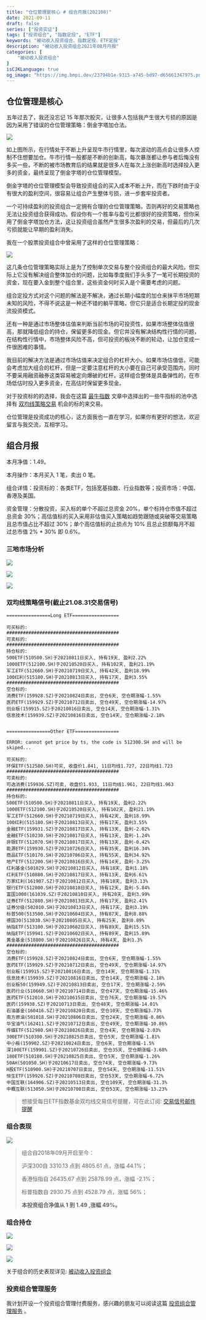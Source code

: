 ```yaml
---
title: "仓位管理是核心 # 组合月报(202108)"
date: 2021-09-11
draft: false
series: ["投资实证"]
tags: ["投资组合", "指数定投", "ETF"]
keywords: "被动收入投资组合、指数定投、ETF定投"
description: "被动收入投资组合2021年08月月报"
categories: [
    "被动收入投资组合"
]
isCJKLanguage: true
og_image: "https://img.bmpi.dev/23794b1e-9315-a745-bd97-d65661347975.png"
---
```


## 仓位管理是核心

五年过去了，我还没忘记 15 年那次股灾，让很多人包括我产生很大亏损的原因是因为采用了错误的仓位管理策略：倒金字塔加仓法。

![](https://img.bmpi.dev/3253f352-4b2b-4ad8-a629-c80eb70ed3c2.png)

如上图所示，在行情处于不断上升呈现牛市行情里，每次波动的高点会让很多人控制不住想要加仓。牛市行情一般都是不断的创新高，每次暴涨都让参与者后悔没有多买一些，不断的被市场教育后的结果就是很多人在每次上涨创新高时选择投入更多的资金，最终呈现了倒金字塔的仓位管理模型。

倒金字塔的仓位管理模型会导致投资组合的买入成本不断上升，而在下跌时由于没有很大的盈利空间，很容易让组合产生整体亏损，进一步套牢投资者。

一个可持续盈利的投资组合一定拥有合理的仓位管理策略，否则再好的交易策略也无法让投资组合获得成功。假设你有一个胜率与盈亏比都很好的投资策略，但你采用了倒金字塔加仓方法，这让投资组合虽然产生很多次盈利的交易，但最后的几次亏损就能让早期的盈利消失。

我在一个股票投资组合中曾采用了这样的仓位管理策略：

![](https://img.bmpi.dev/road-to-trade.039.png)

这几条仓位管理策略实际上是为了控制单次交易与整个投资组合的最大风险。但实际上它没有解决组合整体加仓的问题，比如每季度我们手头多了一笔可长期投资的资金，现在要入金到整个组合里，这些资金何时买入是个需要考虑的问题。

组合定投方式对这个问题的解法是不解决，通过长期小幅度的加仓来抹平市场短期未知的风险，不得不说这是一种还不错的躺平策略，但它只是适合长期定投的现金流投资模式。

还有一种是通过市场整体估值来判断当前市场的可投资性，如果市场整体估值很高，那就降低组合的持仓，保留更多的现金。但它并没有解决结构性行情的问题，在结构性行情中，市场整体风险不高，但可投资的板块不断的轮动，让加仓变成一件很困难的事情。

我目前的解决方法是通过市场估值来决定组合的杠杆大小。如果市场估值低，可能会考虑加大组合的杠杆，但是一定要注意杠杆的大小要在自己可承受范围内，同时不要采用融资融券这类容易被定向爆破的杠杆。这样组合整体是具备弹性的，在市场低估时投入更多资金，在高估时保留更多现金。

对于投资标的的选择，我会在这篇 [最牛指数](/money/passive-income-protfolio/202106/) 文章中选择出的一些牛指标的池中选择有 [双均线策略交易](/money/passive-income-protfolio/202008/) 机会的标的来交易。

仓位管理是投资成功的核心，这方面我也一直在学习，如果你有更好的想法，欢迎留言与我交流，互相学习。

## 组合月报

本月净值：1.49。

本月操作：本月买入 1 笔，卖出 0 笔。

组合详情：投资标的：各类ETF，包括宽基指数、行业指数等；投资市场：中国、香港及美国。

资金管理：分散投资，买入标的单个不超过总资金 20%，单个标持仓市值不超过总资金 30%；高估值标的买入采用非估值买入策略如趋势跟随或突破等交易策略且总市值占比不超过 30%；单个高估值标的止损点为 10% 且总止损额每月不超过总市值 2% * 30% 即 0.6%。

### 三地市场分析

![](https://img.bmpi.dev/b554372c-6a20-e13e-2990-6e3dec62c46e.png)

![](https://img.bmpi.dev/84e55332-9910-58a3-b5f8-e4b8fa017ed3.png)

![](https://img.bmpi.dev/40dd9a4d-cdf1-9eb9-9da4-11434fbf117d.png)

### 双均线策略信号(截止21.08.31交易信号)

```text
================Long ETF=================

可买标的:
#########################################
可卖标的:
#########################################
持仓标的:
500ETF(510500.SH)于20210811日买入, 持有19天, 盈利2.22%
1000ETF(512100.SH)于20210520日买入, 持有102天, 盈利21.19%
军工ETF(512660.SH)于20210719日买入, 持有42天, 盈利18.99%
100红利(515180.SH)于20210813日买入, 持有17天, 盈利3.55%
#########################################
空仓标的:
消费ETF(159928.SZ)于20210824日卖出, 空仓6天, 空仓期涨幅-1.55%
医药ETF(159929.SZ)于20210712日卖出, 空仓49天, 空仓期涨幅-14.97%
创业板(159915.SZ)于20210816日卖出, 空仓14天, 空仓期涨幅-1.31%
信息技术(159939.SZ)于20210816日卖出, 空仓14天, 空仓期涨幅-2.18%


================Other ETF================

ERROR: cannot get price by ts, the code is 512300.SH and will be skiped...

可买标的:
环保ETF(512580.SH)可买, 收盘价1.841, 11日均线1.727, 22日均线1.723
#########################################
可卖标的:
可选消费(159936.SZ)可卖, 收盘价1.933, 11日均线1.961, 22日均线1.963
#########################################
持仓标的:
500ETF(510500.SH)于20210811日买入, 持有19天, 盈利2.22%
1000ETF(512100.SH)于20210520日买入, 持有102天, 盈利21.19%
军工ETF(512660.SH)于20210719日买入, 持有42天, 盈利18.99%
100红利(515180.SH)于20210813日买入, 持有17天, 盈利3.55%
金融ETF(159931.SZ)于20210817日买入, 持有13天, 盈利-2.02%
金融ETF(510230.SH)于20210817日买入, 持有13天, 盈利-1.24%
非银ETF(512070.SH)于20210817日买入, 持有13天, 盈利-0.42%
能源ETF(159930.SZ)于20210726日买入, 持有35天, 盈利16.34%
商品ETF(510170.SH)于20210706日买入, 持有55天, 盈利34.92%
地产ETF(512200.SH)于20210816日买入, 持有14天, 盈利-3.25%
红利基金(501029.SH)于20210812日买入, 持有18天, 盈利1.18%
红利ETF(510880.SH)于20210817日买入, 持有13天, 盈利6.61%
万家红利(161907.SZ)于20210812日买入, 持有18天, 盈利3.13%
银行ETF(512800.SH)于20210818日买入, 持有12天, 盈利-5.84%
富国1000(161039.SZ)于20210810日买入, 持有20天, 盈利3.99%
证券ETF(512880.SH)于20210813日买入, 持有17天, 盈利2.41%
证券分级(502010.SH)于20210813日买入, 持有17天, 盈利3.19%
标普500(513500.SH)于20210604日买入, 持有87天, 盈利8.88%
德国30(513030.SH)于20210805日买入, 持有25天, 盈利0.89%
纳指ETF(513100.SH)于20210602日买入, 持有89天, 盈利15.51%
纳指ETF(159941.SZ)于20210602日买入, 持有89天, 盈利15.89%
黄金基金(518800.SH)于20210826日买入, 持有4天, 盈利1.3%
#########################################
空仓标的:
消费ETF(159928.SZ)于20210824日卖出, 空仓6天, 空仓期涨幅-1.55%
医药ETF(159929.SZ)于20210712日卖出, 空仓49天, 空仓期涨幅-14.97%
创业板(159915.SZ)于20210816日卖出, 空仓14天, 空仓期涨幅-1.31%
信息技术(159939.SZ)于20210816日卖出, 空仓14天, 空仓期涨幅-2.18%
创业板50(159949.SZ)于20210813日卖出, 空仓17天, 空仓期涨幅-2.59%
医药行业(510660.SH)于20210714日卖出, 空仓47天, 空仓期涨幅-15.46%
医药ETF(512010.SH)于20210615日卖出, 空仓76天, 空仓期涨幅-19.57%
医药(159938.SZ)于20210713日卖出, 空仓48天, 空仓期涨幅-14.01%
石油基金(160416.SZ)于20210820日卖出, 空仓10天, 空仓期涨幅3.73%
南方原油(501018.SH)于20210806日卖出, 空仓24天, 空仓期涨幅-0.86%
华宝油气(162411.SZ)于20210712日卖出, 空仓49天, 空仓期涨幅-10.86%
传媒ETF(512980.SH)于20210826日卖出, 空仓4天, 空仓期涨幅-2.03%
300ETF(510300.SH)于20210825日卖出, 空仓5天, 空仓期涨幅-1.81%
中小板(159902.SZ)于20210824日卖出, 空仓6天, 空仓期涨幅-1.5%
深100ETF(159901.SZ)于20210726日卖出, 空仓35天, 空仓期涨幅-3.68%
180ETF(510180.SH)于20210825日卖出, 空仓5天, 空仓期涨幅-1.26%
50AH(501050.SH)于20210617日卖出, 空仓74天, 空仓期涨幅-9.73%
H股ETF(510900.SH)于20210707日卖出, 空仓54天, 空仓期涨幅-11.51%
恒生ETF(159920.SZ)于20210708日卖出, 空仓53天, 空仓期涨幅-6.72%
中国互联(164906.SZ)于20210513日卖出, 空仓109天, 空仓期涨幅-31.3%
中概互联(513050.SH)于20210708日卖出, 空仓53天, 空仓期涨幅-13.23%
```

> 想接受每日ETF指数基金双均线交易信号提醒，可在此订阅: [交易信号邮件提醒](https://money.i365.tech/)

### 组合表现

![](https://img.bmpi.dev/23794b1e-9315-a745-bd97-d65661347975.png)

> 组合自2018年09月开启至今：
> 
> 沪深300自 3310.13 点到 4805.61 点，涨幅 44.1%；
> 
> 香港恒指自 26435.67 点到 25878.99 点，涨幅 -2.1%；
> 
> 标普指数自 2930.75 点到 4528.79 点，涨幅 56%；
> 
> **本投资组合净值从 1 到 1.49 ,涨幅 49%。**

### 组合持仓

![](https://img.bmpi.dev/2645a49a-3570-706d-9d18-eff99d24eed5.png)

![](https://img.bmpi.dev/2041b4c8-dd6a-c0a7-b6b2-8ec0aac1f814.png)

![](https://img.bmpi.dev/b5af1340-9357-ea78-6381-5f33ee837eb1.png)

关于组合的历史表现详见: [被动收入投资组合](https://www.notion.so/mdw/e0ed086e701a4d0aaa4839d2c7aa62ea)

### 投资组合管理服务

我计划开设一个投资组合管理付费服务，感兴趣的朋友可以阅读这篇 [投资组合管理服务](/invest/) 。
